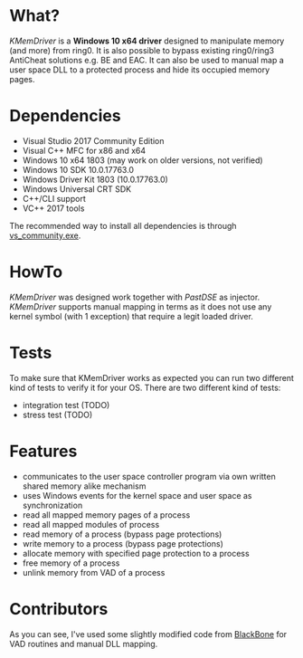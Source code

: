 # What?
*KMemDriver* is a **Windows 10 x64 driver** designed to manipulate memory (and more)
from ring0. It is also possible to bypass existing ring0/ring3 AntiCheat solutions e.g. BE and EAC.
It can also be used to manual map a user space DLL to a protected process and hide its occupied memory pages.


# Dependencies
- Visual Studio 2017 Community Edition
- Visual C++ MFC for x86 and x64
- Windows 10 x64 1803 (may work on older versions, not verified)
- Windows 10 SDK 10.0.17763.0
- Windows Driver Kit 1803 (10.0.17763.0)
- Windows Universal CRT SDK
- C++/CLI support
- VC++ 2017 tools

The recommended way to install all dependencies is through [vs_community.exe](https://visualstudio.microsoft.com/).


# HowTo
*KMemDriver* was designed work together with *PastDSE* as injector.
*KMemDriver* supports manual mapping in terms as it does not use any kernel symbol (with 1 exception) that require a legit loaded driver.


# Tests
To make sure that KMemDriver works as expected you can run two different kind of tests to verify it for your OS.
There are two different kind of tests:
- integration test (TODO)
- stress test (TODO)


# Features
- communicates to the user space controller program via own written shared memory alike mechanism
- uses Windows events for the kernel space and user space as synchronization
- read all mapped memory pages of a process
- read all mapped modules of process
- read memory of a process (bypass page protections)
- write memory to a process (bypass page protections)
- allocate memory with specified page protection to a process
- free memory of a process
- unlink memory from VAD of a process


# Contributors
As you can see, I've used some slightly modified code from [BlackBone](https://github.com/DarthTon/Blackbone) for VAD routines and manual DLL mapping.
